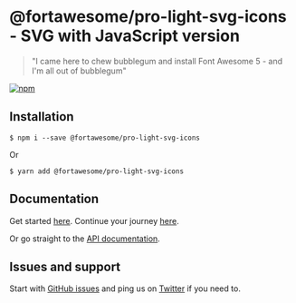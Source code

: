 # @fortawesome/pro-light-svg-icons - SVG with JavaScript version

> "I came here to chew bubblegum and install Font Awesome 5 - and I'm all out of bubblegum"

[![npm](https://img.shields.io/npm/v/@fortawesome/pro-light-svg-icons.svg?style=flat-square)](https://www.npmjs.com/package/@fortawesome/pro-light-svg-icons)

## Installation

```
$ npm i --save @fortawesome/pro-light-svg-icons
```

Or

```
$ yarn add @fortawesome/pro-light-svg-icons
```

## Documentation

Get started [here](https://fontawesome.com/get-started/svg-with-js). Continue your journey [here](https://fontawesome.com/how-to-use/svg-with-js).

Or go straight to the [API documentation](https://fontawesome.com/how-to-use/font-awesome-api).

## Issues and support

Start with [GitHub issues](https://github.com/FortAwesome/Font-Awesome/issues) and ping us on [Twitter](https://twitter.com/fontawesome) if you need to.
